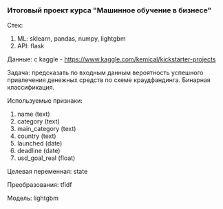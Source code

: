 ### Итоговый проект курса "Машинное обучение в бизнесе"

Стек:
1. ML: sklearn, pandas, numpy, lightgbm
2. API: flask

Данные: с kaggle - https://www.kaggle.com/kemical/kickstarter-projects

Задача: предсказать по входным данным вероятность успешного привлечения денежных средств по схеме краудфандинга. Бинарная классификация.

Используемые признаки:
1. name (text)
2. category (text)
3. main_category (text)
4. country (text)
5. launched (date)
6. deadline (date)
7. usd_goal_real (float)

Целевая переменная: state

Преобразования: tfidf

Модель: lightgbm

